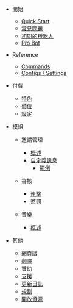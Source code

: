 - 開始

  - [Quick Start](/zh-TW/getting-started/quick-start.md)
  - [常見問題](/zh-TW/getting-started/faq.md)
  - [初期的機器人](/zh-TW/getting-started/alpha.md)
  - [Pro Bot](/zh-TW/getting-started/pro.md)

- Reference

  - [Commands](/zh-TW/reference/commands.md)
  - [Configs / Settings](/zh-TW/reference/settings.md)

- 付費

  - [特色](/zh-TW/premium/features.md)
  - [價位](/zh-TW/premium/tiers.md)
  - [設定](/zh-TW/premium/setup.md)

- 模組

  - 邀請管理

    - [概述](/zh-TW/modules/invites/overview.md)
    - [自定義訊息](/zh-TW/modules/invites/custom-messages.md)
      - [範例](/zh-TW/modules/invites/examples.md)

  - 審核

    - [連擊](/zh-TW/modules/moderation/strikes.md)
    - [懲罰](/zh-TW/modules/moderation/punishments.md)

  - 音樂

    - [概述](/zh-TW/modules/music/overview.md)

- 其他

  - [網頁版](/zh-TW/other/webpanel.md)
  - [翻譯](/zh-TW/other/translations.md)
  - [贊助](/zh-TW/other/donating.md)
  - [支援](/zh-TW/other/support.md)
  - [更新日誌](/zh-TW/other/changelog.md)
  - [規劃](/zh-TW/other/roadmap.md)
  - [開放資源](/zh-TW/other/open-source.md)
